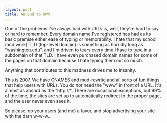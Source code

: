 ```yaml
---
layout: post
title: An End to WWW
---
```


One of the problems I've always had with URLs is, well, they're hard to say or
hard to remember. Every domain name I've registered has had as its basic
premise either ease of typing or memorability. I hate that my school (and
work) TLD (top-level domain) is something as horridly long as
"washington.edu", and I'm driven to tears every time I have to type in a
subdomain of that TLD. I have even purchased domain names for some of the
pages on that domain because I hate typing them out so much.

Anything that contributes to this madness drives me to insanity.

This is 2007. We have CNAMES and mod-rewrite and all sorts of fun things that
help users with URLs. You do *not* need the "www" in front of a URL. It's
almost as absurd as the "http://". There are occasional exceptions, but 99% of
the time, the sites are set up to automatically redirect to the proper page,
and the user never even sees it.

So please, do your users (and me) a favor, and stop advertising your site with
the darn w-w-w...